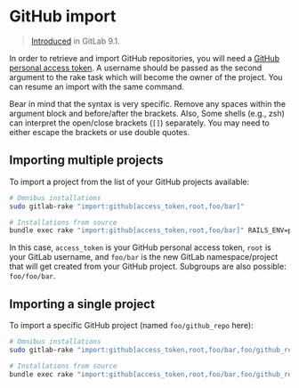 # GitHub import

> [Introduced]( https://gitlab.com/gitlab-org/gitlab-foss/merge_requests/10308) in GitLab 9.1.

In order to retrieve and import GitHub repositories, you will need a
[GitHub personal access token](https://github.com/settings/tokens).
A username should be passed as the second argument to the rake task
which will become the owner of the project. You can resume an import
with the same command.

Bear in mind that the syntax is very specific. Remove any spaces within the argument block and
before/after the brackets. Also, Some shells (e.g., zsh) can interpret the open/close brackets
(`[]`) separately. You may need to either escape the brackets or use double quotes.

## Importing multiple projects

To import a project from the list of your GitHub projects available:

```bash
# Omnibus installations
sudo gitlab-rake "import:github[access_token,root,foo/bar]"

# Installations from source
bundle exec rake "import:github[access_token,root,foo/bar]" RAILS_ENV=production
```

In this case, `access_token` is your GitHub personal access token, `root`
is your GitLab username, and  `foo/bar` is the new GitLab namespace/project that
will get created from your GitHub project. Subgroups are also possible: `foo/foo/bar`.

## Importing a single project

To import a specific GitHub project (named `foo/github_repo` here):

```bash
# Omnibus installations
sudo gitlab-rake "import:github[access_token,root,foo/bar,foo/github_repo]"

# Installations from source
bundle exec rake "import:github[access_token,root,foo/bar,foo/github_repo]" RAILS_ENV=production
```
